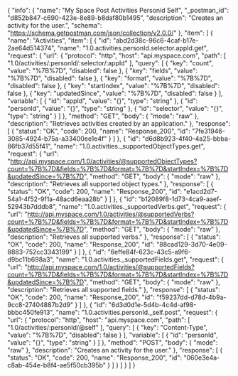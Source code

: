 {
  "info": {
    "name": "My Space Post Activities Personid Self",
    "_postman_id": "d852b847-c690-423e-8e89-b8daf80b1495",
    "description": "Creates an activity for the user.",
    "schema": "https://schema.getpostman.com/json/collection/v2.0.0/"
  },
  "item": [
    {
      "name": "Activities",
      "item": [
        {
          "id": "abd2d38c-96c6-4caf-b17e-2ae64d514374",
          "name": "1.0.activities.personId.selector.appId.get",
          "request": {
            "url": {
              "protocol": "http",
              "host": "api.myspace.com",
              "path": [
                "1.0/activities/:personId/:selector/:appId"
              ],
              "query": [
                {
                  "key": "count",
                  "value": "%7B%7D",
                  "disabled": false
                },
                {
                  "key": "fields",
                  "value": "%7B%7D",
                  "disabled": false
                },
                {
                  "key": "format",
                  "value": "%7B%7D",
                  "disabled": false
                },
                {
                  "key": "startIndex",
                  "value": "%7B%7D",
                  "disabled": false
                },
                {
                  "key": "updatedSince",
                  "value": "%7B%7D",
                  "disabled": false
                }
              ],
              "variable": [
                {
                  "id": "appId",
                  "value": "{}",
                  "type": "string"
                },
                {
                  "id": "personId",
                  "value": "{}",
                  "type": "string"
                },
                {
                  "id": "selector",
                  "value": "{}",
                  "type": "string"
                }
              ]
            },
            "method": "GET",
            "body": {
              "mode": "raw"
            },
            "description": "Retrieves activities created by an application."
          },
          "response": [
            {
              "status": "OK",
              "code": 200,
              "name": "Response_200",
              "id": "7fe31946-3085-4924-b75a-a33400ee1e4f"
            }
          ]
        },
        {
          "id": "d6d8b923-4f40-4a25-bbba-86fb37d55f41",
          "name": "1.0.activities._supportedObjectTypes.get",
          "request": {
            "url": "http://api.myspace.com/1.0/activities/@supportedObjectTypes?count=%7B%7D&fields=%7B%7D&format=%7B%7D&startIndex=%7B%7D&updatedSince=%7B%7D",
            "method": "GET",
            "body": {
              "mode": "raw"
            },
            "description": "Retrieves all supported object types."
          },
          "response": [
            {
              "status": "OK",
              "code": 200,
              "name": "Response_200",
              "id": "e1acd2d7-54a1-4f52-9f1a-48acd6eaa28b"
            }
          ]
        },
        {
          "id": "b12089f8-1d73-4ca9-aaef-52943b7dddb8",
          "name": "1.0.activities._supportedVerbs.get",
          "request": {
            "url": "http://api.myspace.com/1.0/activities/@supportedVerbs?count=%7B%7D&fields=%7B%7D&format=%7B%7D&startIndex=%7B%7D&updatedSince=%7B%7D",
            "method": "GET",
            "body": {
              "mode": "raw"
            },
            "description": "Retrieves all supported verbs."
          },
          "response": [
            {
              "status": "OK",
              "code": 200,
              "name": "Response_200",
              "id": "88cad129-3d70-4e09-8883-752cc3343199"
            }
          ]
        },
        {
          "id": "6effe84f-623c-43c5-a9f6-d9bc11b698a3",
          "name": "1.0.activities._supportedFields.get",
          "request": {
            "url": "http://api.myspace.com/1.0/activities/@supportedFields?count=%7B%7D&fields=%7B%7D&format=%7B%7D&startIndex=%7B%7D&updatedSince=%7B%7D",
            "method": "GET",
            "body": {
              "mode": "raw"
            },
            "description": "Retrieves all supported fields."
          },
          "response": [
            {
              "status": "OK",
              "code": 200,
              "name": "Response_200",
              "id": "f59237dd-d78d-4b9a-9cc8-27404887b2d9"
            }
          ]
        },
        {
          "id": "6d3d0d1e-5d4b-4c4d-af98-bbbc450fe913",
          "name": "1.0.activities.personId._self.post",
          "request": {
            "url": {
              "protocol": "http",
              "host": "api.myspace.com",
              "path": [
                "1.0/activities/:personId/@self"
              ],
              "query": [
                {
                  "key": "Content-Type",
                  "value": "%7B%7D",
                  "disabled": false
                }
              ],
              "variable": [
                {
                  "id": "personId",
                  "value": "{}",
                  "type": "string"
                }
              ]
            },
            "method": "POST",
            "body": {
              "mode": "raw"
            },
            "description": "Creates an activity for the user."
          },
          "response": [
            {
              "status": "OK",
              "code": 200,
              "name": "Response_200",
              "id": "060e3e4a-c8ab-454e-b8f4-ae5f50cb395b"
            }
          ]
        }
      ]
    }
  ]
}
